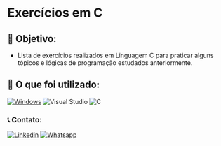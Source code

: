 # Exercícios em C

## 🎯 Objetivo:

- Lista de exercícios realizados em Linguagem C para praticar alguns tópicos e lógicas de programação estudados anteriormente.

## 🧰 O que foi utilizado:
[![Windows](https://img.shields.io/badge/Windows-0078D6?style=for-the-badge&logo=windows&logoColor=white)](https://www.microsoft.com/pt-br/windows/get-windows-10)
![Visual Studio](https://img.shields.io/badge/Visual_Studio-5C2D91?style=for-the-badge&logo=visual%20studio&logoColor=white)
![C](https://img.shields.io/badge/C-00599C?style=for-the-badge&logo=c&logoColor=white)

### 📞 Contato:

[![Linkedin](https://img.shields.io/badge/LinkedIn-0077B5?style=for-the-badge&logo=linkedin&logoColor=white)](https://www.linkedin.com/in/danielalmeidadetoledo/)
[![Whatsapp](https://img.shields.io/badge/WhatsApp-25D366?style=for-the-badge&logo=whatsapp&logoColor=white)](https://api.whatsapp.com/send?phone=5515998485252)
